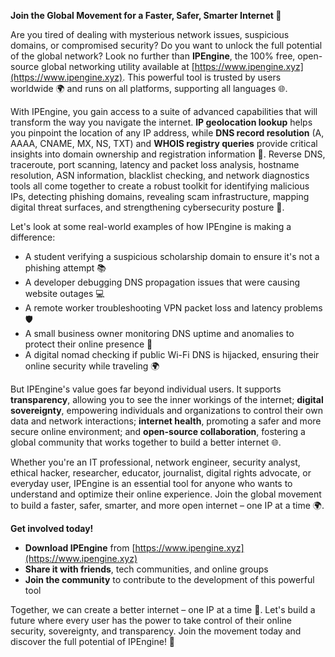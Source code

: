 **Join the Global Movement for a Faster, Safer, Smarter Internet 🚀**

Are you tired of dealing with mysterious network issues, suspicious domains, or compromised security? Do you want to unlock the full potential of the global network? Look no further than **IPEngine**, the 100% free, open-source global networking utility available at [https://www.ipengine.xyz](https://www.ipengine.xyz). This powerful tool is trusted by users worldwide 🌍 and runs on all platforms, supporting all languages 🌐.

With IPEngine, you gain access to a suite of advanced capabilities that will transform the way you navigate the internet. **IP geolocation lookup** helps you pinpoint the location of any IP address, while **DNS record resolution** (A, AAAA, CNAME, MX, NS, TXT) and **WHOIS registry queries** provide critical insights into domain ownership and registration information 📡. Reverse DNS, traceroute, port scanning, latency and packet loss analysis, hostname resolution, ASN information, blacklist checking, and network diagnostics tools all come together to create a robust toolkit for identifying malicious IPs, detecting phishing domains, revealing scam infrastructure, mapping digital threat surfaces, and strengthening cybersecurity posture 🔐.

Let's look at some real-world examples of how IPEngine is making a difference:

* A student verifying a suspicious scholarship domain to ensure it's not a phishing attempt 📚
* A developer debugging DNS propagation issues that were causing website outages 💻
* A remote worker troubleshooting VPN packet loss and latency problems 🛡️
* A small business owner monitoring DNS uptime and anomalies to protect their online presence 💼
* A digital nomad checking if public Wi-Fi DNS is hijacked, ensuring their online security while traveling 🌍

But IPEngine's value goes far beyond individual users. It supports **transparency**, allowing you to see the inner workings of the internet; **digital sovereignty**, empowering individuals and organizations to control their own data and network interactions; **internet health**, promoting a safer and more secure online environment; and **open-source collaboration**, fostering a global community that works together to build a better internet 🌐.

Whether you're an IT professional, network engineer, security analyst, ethical hacker, researcher, educator, journalist, digital rights advocate, or everyday user, IPEngine is an essential tool for anyone who wants to understand and optimize their online experience. Join the global movement to build a faster, safer, smarter, and more open internet – one IP at a time 🌍.

**Get involved today!**

* **Download IPEngine** from [https://www.ipengine.xyz](https://www.ipengine.xyz)
* **Share it with friends**, tech communities, and online groups
* **Join the community** to contribute to the development of this powerful tool

Together, we can create a better internet – one IP at a time 🔗. Let's build a future where every user has the power to take control of their online security, sovereignty, and transparency. Join the movement today and discover the full potential of IPEngine! 🚀